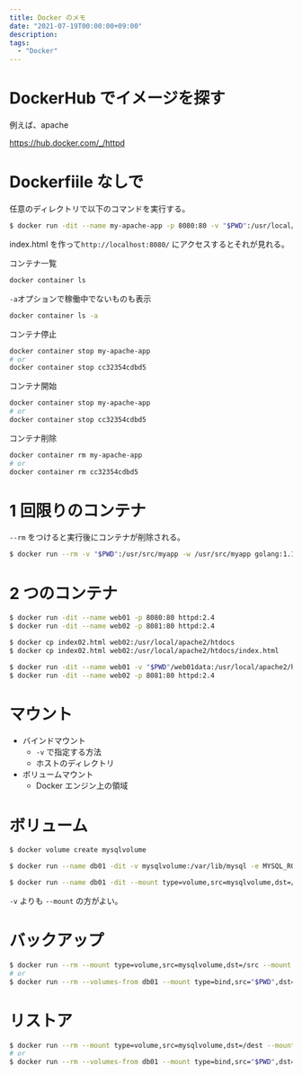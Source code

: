 ```yaml
---
title: Docker のメモ
date: "2021-07-19T00:00:00+09:00"
description:
tags:
  - "Docker"
---
```


# DockerHub でイメージを探す

例えば、apache

https://hub.docker.com/_/httpd

# Dockerfiile なしで

任意のディレクトリで以下のコマンドを実行する。

```bash
$ docker run -dit --name my-apache-app -p 8080:80 -v "$PWD":/usr/local/apache2/htdocs/ httpd:2.4
```

index.html を作って`http://localhost:8080/` にアクセスするとそれが見れる。

コンテナ一覧

```bash
docker container ls
```

`-a`オプションで稼働中でないものも表示

```bash
docker container ls -a
```

コンテナ停止

```bash
docker container stop my-apache-app
# or
docker container stop cc32354cdbd5
```

コンテナ開始

```bash
docker container stop my-apache-app
# or
docker container stop cc32354cdbd5
```

コンテナ削除

```bash
docker container rm my-apache-app
# or
docker container rm cc32354cdbd5
```

# 1 回限りのコンテナ

`--rm` をつけると実行後にコンテナが削除される。

```bash
$ docker run --rm -v "$PWD":/usr/src/myapp -w /usr/src/myapp golang:1.16 go run hello.go
```

# 2 つのコンテナ

```bash
$ docker run -dit --name web01 -p 8080:80 httpd:2.4
$ docker run -dit --name web02 -p 8081:80 httpd:2.4

$ docker cp index02.html web02:/usr/local/apache2/htdocs
$ docker cp index02.html web02:/usr/local/apache2/htdocs/index.html
```

```bash
$ docker run -dit --name web01 -v "$PWD"/web01data:/usr/local/apache2/htdocs -p 8080:80 httpd:2.4
$ docker run -dit --name web02 -p 8081:80 httpd:2.4

```

# マウント

- バインドマウント
  - `-v` で指定する方法
  - ホストのディレクトリ
- ボリュームマウント
  - Docker エンジン上の領域

# ボリューム

```bash
$ docker volume create mysqlvolume
```

```bash
$ docker run --name db01 -dit -v mysqlvolume:/var/lib/mysql -e MYSQL_ROOT_PASSWORD=mypassword mysql:5.7
```

```bash
$ docker run --name db01 -dit --mount type=volume,src=mysqlvolume,dst=/var/lib/mysql -e MYSQL_ROOT_PASSWORD=mypassword mysql:5.7
```

`-v` よりも `--mount` の方がよい。

# バックアップ

```bash
$ docker run --rm --mount type=volume,src=mysqlvolume,dst=/src --mount type=bind,src="$PWD",dst=/dest busybox tar czvf /dest/backup.tar.gz -C /src .
# or
$ docker run --rm --volumes-from db01 --mount type=bind,src="$PWD",dst=/dest busybox tar czvf /dest/backup.tar.gz -C /var/lib/mysql .
```

# リストア

```bash
$ docker run --rm --mount type=volume,src=mysqlvolume,dst=/dest --mount type=bind,src="$PWD",dst=/src busybox tar xvf /src/backup.tar.gz -C /dest
# or
$ docker run --rm --volumes-from db01 --mount type=bind,src="$PWD",dst=/src busybox tar xvf /src/backup.tar.gz -C /var/lib/mysql
```
